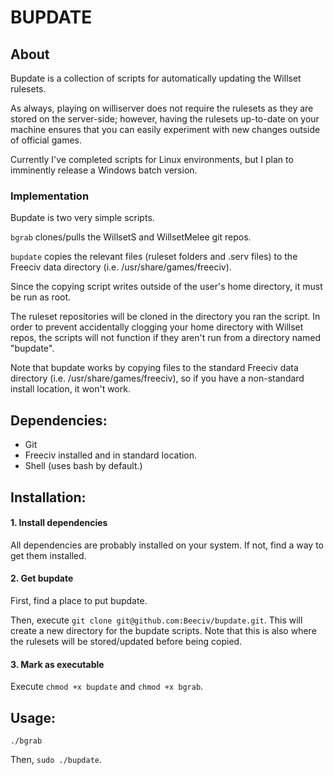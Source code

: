 # BUPDATE
## About
Bupdate is a collection of scripts for automatically updating the Willset rulesets.

As always, playing on williserver does not require the rulesets as they are stored on the server-side; however, having the rulesets up-to-date on your machine ensures that you can easily experiment with new changes outside of official games.

Currently I've completed scripts for Linux environments, but I plan to imminently release a Windows batch version. 

### Implementation 

Bupdate is two very simple scripts. 

`bgrab` clones/pulls the WillsetS and WillsetMelee git repos.

`bupdate` copies the relevant files (ruleset folders and .serv files) to the Freeciv data directory (i.e. /usr/share/games/freeciv). 

Since the copying script writes outside of the user's home directory, it must be run as root. 

The ruleset repositories will be cloned in the directory you ran the script. In order to prevent accidentally clogging your home directory with Willset repos, the scripts will not function if they aren't run from a directory named "bupdate". 

Note that bupdate works by copying files to the standard Freeciv data directory (i.e. /usr/share/games/freeciv), so if you have a non-standard install location, it won't work.

## Dependencies:
 - Git
 - Freeciv installed and in standard location.
 - Shell (uses bash by default.)

## Installation:

#### 1.  Install dependencies
All dependencies are probably installed on your system. If not, find a way to get them installed.

#### 2.  Get bupdate
First, find a place to put bupdate. 

Then, execute `git clone git@github.com:Beeciv/bupdate.git`. This will create a new directory for the bupdate scripts. Note that this is also where the rulesets will be stored/updated before being copied.

#### 3. Mark as executable
Execute `chmod +x bupdate` and `chmod +x bgrab`.

## Usage:
`./bgrab`

Then, `sudo ./bupdate`.
